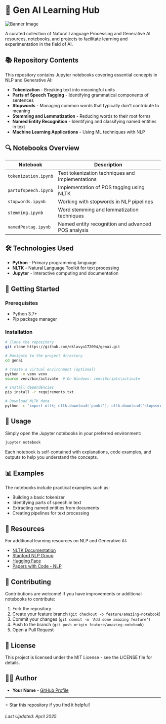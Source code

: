 # 🧠 Gen AI Learning Hub

![Banner Image](https://img.shields.io/badge/GenAI-Learning%20Repository-brightgreen?style=for-the-badge&logo=openai)

A curated collection of Natural Language Processing and Generative AI resources, notebooks, and projects to facilitate learning and experimentation in the field of AI.

## 📚 Repository Contents

This repository contains Jupyter notebooks covering essential concepts in NLP and Generative AI:

- **Tokenization** - Breaking text into meaningful units
- **Parts of Speech Tagging** - Identifying grammatical components of sentences
- **Stopwords** - Managing common words that typically don't contribute to meaning
- **Stemming and Lemmatization** - Reducing words to their root forms
- **Named Entity Recognition** - Identifying and classifying named entities in text
- **Machine Learning Applications** - Using ML techniques with NLP

## 🔍 Notebooks Overview

| Notebook | Description |
|----------|-------------|
| `tokenization.ipynb` | Text tokenization techniques and implementations |
| `partofspeech.ipynb` | Implementation of POS tagging using NLTK |
| `stopwords.ipynb` | Working with stopwords in NLP pipelines |
| `stemming.ipynb` | Word stemming and lemmatization techniques |
| `namedPostag.ipynb` | Named entity recognition and advanced POS analysis |

## 🛠️ Technologies Used

- **Python** - Primary programming language
- **NLTK** - Natural Language Toolkit for text processing
- **Jupyter** - Interactive computing and documentation

## 🚀 Getting Started

### Prerequisites

- Python 3.7+
- Pip package manager

### Installation

```bash
# Clone the repository
git clone https://github.com/eklavya172004/genai.git

# Navigate to the project directory
cd genai

# Create a virtual environment (optional)
python -m venv venv
source venv/bin/activate  # On Windows: venv\Scripts\activate

# Install dependencies
pip install -r requirements.txt

# Download NLTK data
python -c "import nltk; nltk.download('punkt'); nltk.download('stopwords'); nltk.download('averaged_perceptron_tagger'); nltk.download('maxent_ne_chunker'); nltk.download('words')"
```

## 📝 Usage

Simply open the Jupyter notebooks in your preferred environment:

```bash
jupyter notebook
```

Each notebook is self-contained with explanations, code examples, and outputs to help you understand the concepts.

## 📊 Examples

The notebooks include practical examples such as:

- Building a basic tokenizer
- Identifying parts of speech in text
- Extracting named entities from documents
- Creating pipelines for text processing

## 🔗 Resources

For additional learning resources on NLP and Generative AI:

- [NLTK Documentation](https://www.nltk.org/)
- [Stanford NLP Group](https://nlp.stanford.edu/)
- [Hugging Face](https://huggingface.co/)
- [Papers with Code - NLP](https://paperswithcode.com/area/nlp)

## 🤝 Contributing

Contributions are welcome! If you have improvements or additional notebooks to contribute:

1. Fork the repository
2. Create your feature branch (`git checkout -b feature/amazing-notebook`)
3. Commit your changes (`git commit -m 'Add some amazing feature'`)
4. Push to the branch (`git push origin feature/amazing-notebook`)
5. Open a Pull Request

## 📄 License

This project is licensed under the MIT License - see the LICENSE file for details.

## 👨‍💻 Author

- **Your Name** - [GitHub Profile](https://github.com/eklavya172004)

---

⭐ Star this repository if you find it helpful!

*Last Updated: April 2025*
